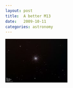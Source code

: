 ```yaml
---
layout: post
title:  A better M13
date:   2009-10-11
categories: astronomy
---
```


<!-- more -->


[![M13](/astronomy/2009_09_11_M13_thumb.jpg)](/astronomy/2009_09_11_M13.jpg)


